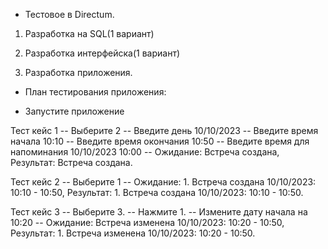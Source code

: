 - Тестовое в Directum.

1. Разработка на SQL(1 вариант)

2. Разработка интерфейска(1 вариант)

3. Разработка приложения.

- План тестирования приложения: 

- Запустите приложение

Тест кейс 1
-- Выберите 2
-- Введите день 10/10/2023 
-- Введите время начала 10:10
-- Введите время окончания 10:50
-- Введите время для напоминания 10/10/2023 10:00
-- Ожидание: Встреча создана, Результат: Встреча создана.

Тест кейс 2
-- Выберите 1
-- Ожидание: 1. Встреча создана 10/10/2023: 10:10 - 10:50, Результат: 1. Встреча создана 10/10/2023: 10:10 - 10:50.

Тест кейс 3
-- Выберите 3.
-- Нажмите 1.
-- Измените дату начала на 10:20
-- Ожидание: Встреча изменена 10/10/2023: 10:20 - 10:50, Результат: 1. Встреча изменена 10/10/2023: 10:20 - 10:50.

